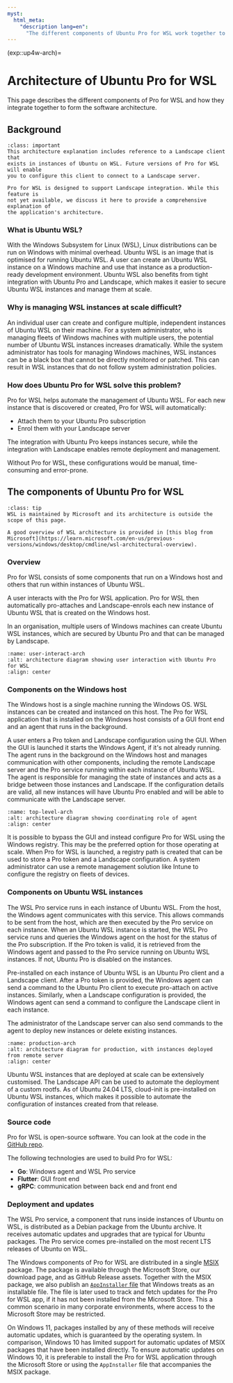 ```yaml
---
myst:
  html_meta:
    "description lang=en":
      "The different components of Ubuntu Pro for WSL work together to support automatic securing of WSL instances and integration with remote management tools."
---
```


(exp::up4w-arch)=
# Architecture of Ubuntu Pro for WSL

This page describes the different components of Pro for WSL and how they integrate
together to form the software architecture.

## Background

```{admonition} Landscape integration is in development
:class: important
This architecture explanation includes reference to a Landscape client that
exists in instances of Ubuntu on WSL. Future versions of Pro for WSL will enable
you to configure this client to connect to a Landscape server.

Pro for WSL is designed to support Landscape integration. While this feature is
not yet available, we discuss it here to provide a comprehensive explanation of
the application's architecture.
```

### What is Ubuntu WSL?

With the Windows Subsystem for Linux (WSL), Linux distributions can be run on
Windows with minimal overhead. Ubuntu WSL is an image that is optimised for
running Ubuntu WSL. A user can create an Ubuntu WSL instance on a Windows
machine and use that instance as a production-ready development environment.
Ubuntu WSL also benefits from tight integration with Ubuntu Pro and
Landscape, which makes it easier to secure Ubuntu WSL instances and manage them
at scale.

### Why is managing WSL instances at scale difficult?

An individual user can create and configure multiple, independent instances of
Ubuntu WSL on their machine. For a system administrator, who is managing
fleets of Windows machines with multiple users, the potential number of Ubuntu
WSL instances increases dramatically. While the system administrator has tools
for managing Windows machines, WSL instances can be a black box that cannot be
directly monitored or patched. This can result in WSL instances that do not
follow system administration policies.

### How does Ubuntu Pro for WSL solve this problem?

Pro for WSL helps automate the management of Ubuntu WSL.
For each new instance that is discovered or created, Pro for WSL will automatically:

* Attach them to your Ubuntu Pro subscription
* Enrol them with your Landscape server

The integration with Ubuntu Pro keeps instances secure, while the
integration with Landscape enables remote deployment and management.

Without Pro for WSL, these configurations would be manual, time-consuming and
error-prone.

## The components of Ubuntu Pro for WSL

```{admonition} WSL architecture
:class: tip
WSL is maintained by Microsoft and its architecture is outside the scope of this page.

A good overview of WSL architecture is provided in [this blog from Microsoft](https://learn.microsoft.com/en-us/previous-versions/windows/desktop/cmdline/wsl-architectural-overview).
```

### Overview

Pro for WSL consists of some components that run on a Windows host
and others that run within instances of Ubuntu  WSL.

A user interacts with the Pro for WSL application. Pro for WSL then automatically
pro-attaches and Landscape-enrols each new instance of Ubuntu WSL that is
created on the Windows host.

In an organisation, multiple users of Windows machines can create Ubuntu WSL
instances, which are secured by Ubuntu Pro and that can be managed by Landscape.

```{figure} ../diagrams/structurizr-SystemLandscape.png
:name: user-interact-arch
:alt: architecture diagram showing user interaction with Ubuntu Pro for WSL
:align: center
```

### Components on the Windows host

The Windows host is a single machine running the Windows OS. WSL instances can
be created and instanced on this host. The Pro for WSL application that is installed
on the Windows host consists of a GUI front end and an agent that runs in the
background.

A user enters a Pro token and Landscape configuration using the GUI. When the
GUI is launched it starts the Windows Agent, if it's not already running. The agent runs in the background
on the Windows host and manages communication with other components, including
the remote Landscape server and the Pro service running within each instance of
Ubuntu WSL. The agent is responsible for managing the state of instances and
acts as a bridge between those instances and Landscape. If the configuration
details are valid, all new instances will have Ubuntu Pro enabled and will be
able to communicate with the Landscape server.

```{figure} ../diagrams/structurizr-SystemContainers.png
:name: top-level-arch
:alt: architecture diagram showing coordinating role of agent
:align: center
```

It is possible to bypass the GUI and instead configure Pro for WSL using the Windows
registry. This may be the preferred option for those operating at scale. When
Pro for WSL is launched, a registry path is created that can be used to store a Pro
token and a Landscape configuration. A system administrator can use a remote
management solution like Intune to configure the registry on fleets of devices.

### Components on Ubuntu WSL instances

The WSL Pro service runs in each instance of Ubuntu WSL. From the host, the
Windows agent communicates with this service. This allows commands to be sent
from the host, which are then executed by the Pro service on each instance.
When an Ubuntu WSL instance is started, the WSL Pro service runs and queries
the Windows agent on the host for the status of the Pro subscription.
If the Pro token is valid, it is retrieved from the Windows agent and
passed to the Pro service running on Ubuntu WSL instances.
If not, Ubuntu Pro is disabled on the instances.

Pre-installed on each instance of Ubuntu WSL is an Ubuntu Pro client
and a Landscape client.
After a Pro token is provided, the Windows agent can send a
command to the Ubuntu Pro client to execute pro-attach on active instances.
Similarly, when a Landscape configuration is provided, the Windows agent
can send a command to configure the Landscape client in each instance.

The administrator of the Landscape server can also send commands to the agent
to deploy new instances or delete existing instances.

```{figure} ../diagrams/structurizr-Production.png
:name: production-arch
:alt: architecture diagram for production, with instances deployed from remote server
:align: center
```

Ubuntu WSL instances that are deployed at scale can be extensively customised.
The Landscape API can be used to automate the deployment of a custom rootfs. As
of Ubuntu 24.04 LTS, cloud-init is pre-installed on Ubuntu WSL instances, which
makes it possible to automate the configuration of instances created from that
release.

### Source code

Pro for WSL is open-source software. You can look at the code in the [GitHub
repo](https://github.com/canonical/ubuntu-pro-for-wsl).

The following technologies are used to build Pro for WSL:

* **Go**: Windows agent and WSL Pro service
* **Flutter**: GUI front end
* **gRPC**: communication between back end and front end

### Deployment and updates

The WSL Pro service, a component that runs inside instances of Ubuntu on WSL, is
distributed as a Debian package from the Ubuntu archive. It receives
automatic updates and upgrades that are typical for Ubuntu packages.
The Pro service comes pre-installed on the most recent LTS releases of Ubuntu on WSL.

The Windows components of Pro for WSL are distributed in a single
[MSIX](https://learn.microsoft.com/en-us/windows/msix/overview) package.
The package is available through the Microsoft Store, our download page, and as GitHub
Release assets. Together with the MSIX package, we also publish an
[`AppInstaller` file](https://learn.microsoft.com/en-us/windows/msix/app-installer/app-installer-file-overview)
that Windows treats as an installable file. The file is later used to track and
fetch updates for the Pro for WSL app, if it has not been installed from
the Microsoft Store. This a common scenario in many corporate environments,
where access to the Microsoft Store may be restricted.

On Windows 11, packages installed by any of these methods will receive automatic
updates, which is guaranteed by the operating system. In comparison, Windows 10
has limited support for automatic updates of MSIX packages that have been
installed directly. To ensure automatic updates on Windows 10, it is preferable
to install the Pro for WSL application through the Microsoft Store or
using the `AppInstaller` file that accompanies the MSIX package.
